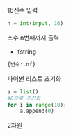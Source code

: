 16진수 입력

```python
n = int(input, 16)
```



소수 n번째까지 출력

- fstring

```python
{변수:.nf}
```



파이썬 리스트 초기화

```python
a = list()
#0으로 초기화
for i in range(10):
    a.append(0)
```

2차원

```python
```




